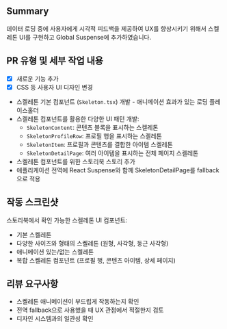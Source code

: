 ## Summary

데이터 로딩 중에 사용자에게 시각적 피드백을 제공하여 UX를 향상시키기 위해서 스켈레톤 UI를 구현하고 Global Suspense에 추가하였습니다.

## PR 유형 및 세부 작업 내용

- [x] 새로운 기능 추가
- [x] CSS 등 사용자 UI 디자인 변경

- 스켈레톤 기본 컴포넌트 (`Skeleton.tsx`) 개발 - 애니메이션 효과가 있는 로딩 플레이스홀더
- 스켈레톤 컴포넌트를 활용한 다양한 UI 패턴 개발:
  - `SkeletonContent`: 콘텐츠 블록을 표시하는 스켈레톤
  - `SkeletonProfileRow`: 프로필 행을 표시하는 스켈레톤
  - `SkeletonItem`: 프로필과 콘텐츠를 결합한 아이템 스켈레톤
  - `SkeletonDetailPage`: 여러 아이템을 표시하는 전체 페이지 스켈레톤
- 스켈레톤 컴포넌트를 위한 스토리북 스토리 추가
- 애플리케이션 전역에 React Suspense와 함께 SkeletonDetailPage를 fallback으로 적용

## 작동 스크린샷
스토리북에서 확인 가능한 스켈레톤 UI 컴포넌트:
- 기본 스켈레톤
- 다양한 사이즈와 형태의 스켈레톤 (원형, 사각형, 둥근 사각형)
- 애니메이션 있는/없는 스켈레톤
- 복합 스켈레톤 컴포넌트 (프로필 행, 콘텐츠 아이템, 상세 페이지)

## 리뷰 요구사항
- 스켈레톤 애니메이션이 부드럽게 작동하는지 확인
- 전역 fallback으로 사용했을 때 UX 관점에서 적절한지 검토
- 디자인 시스템과의 일관성 확인
